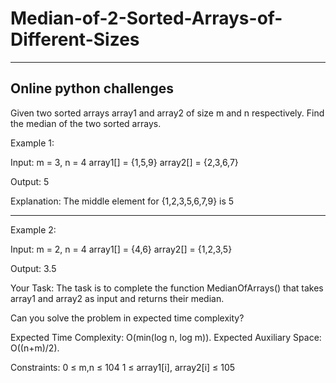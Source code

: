 # Median-of-2-Sorted-Arrays-of-Different-Sizes
-----------------------------------------------------

Online python challenges
------------------------------

Given two sorted arrays array1 and array2 of size m and n respectively. Find the median of the two sorted arrays.

Example 1:

Input:
m = 3, n = 4
array1[] = {1,5,9}
array2[] = {2,3,6,7}


Output: 5

Explanation: The middle element for
{1,2,3,5,6,7,9} is 5

-------------------------------------------------------------------------------------------------------------------------
Example 2:

Input:
m = 2, n = 4
array1[] = {4,6}
array2[] = {1,2,3,5}

Output: 3.5


Your Task:
The task is to complete the function MedianOfArrays() that takes array1 and array2 as input and returns their median. 

Can you solve the problem in expected time complexity?

Expected Time Complexity: O(min(log n, log m)).
Expected Auxiliary Space: O((n+m)/2).

Constraints: 
0 ≤ m,n ≤ 104
1 ≤ array1[i], array2[i] ≤ 105
